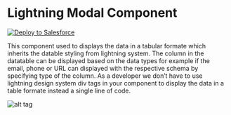# Lightning Modal Component

<a href="https://githubsfdeploy.herokuapp.com?owner=Karanraj&repo=Lightning-DataTable-Winter18">
  <img alt="Deploy to Salesforce"
       src="https://raw.githubusercontent.com/afawcett/githubsfdeploy/master/src/main/webapp/resources/img/deploy.png">
</a>

This component used to displays the data in a tabular formate which inherits the datable styling from lightning system. The column in the datatable can be displayed based on the data types for example if the email, phone or URL can displayed with the respective schema by specifying type of the column. As a developer we don’t have to use lightning design system div tags in your component to display the data in a table formate instead a single line of code.

![alt tag](https://raw.github.com/Karanraj/Lightning-DataTable-Winter18/master/img/modal.gif)


